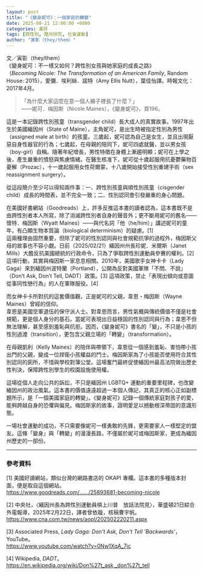 ```yaml
---
layout: post
title: "《變身妮可》：一個家庭的轉變"
date: 2025-08-21 12:00:00 +0800
categories: 書評
tags: [跨性別, 酷兒研究, 社會運動]
author: "寅彰（they/them）"
---
```


文／寅彰（they/them）  
《變身妮可：不一樣又如何？跨性別女孩與她家庭的成長之路》  
（*Becoming Nicole: The Transformation of an American Family*, Random House: 2015），愛彌．埃利絲．諾特（Amy Ellis Nutt），葉佳怡譯。時報文化：2017年4月。  

> 「為什麼大家這麼在意一個人褲子裡長了什麼？」  
> ——妮可．梅因斯（Nicole Maines），《變身妮可》，頁196。  

這是一本記錄跨性別孩童（transgender child）長大成人的真實故事。1997年出生於美國緬因州（State of Maine），主角妮可，是出生時被指定性別為男性（assigned male at birth）的孩童。三歲起，妮可認為自己是女生，並且出現厭惡自身性器官的行為；七歲起，在母親的陪同下，妮可四處就醫，並以男女孩（boy-girl）自稱。隨著年紀增長，男性特徵在身體上漸趨明顯；妮可在上學之後，產生嚴重的憤怒與焦慮情緒。在醫生核准下，妮可從十歲起服用抗憂鬱藥物百憂解（Prozac），十一歲起服用女性荷爾蒙，十八歲開始接受性別重建手術（sex reassignment surgery）。  

從這段簡介至少可以得知兩件事：一、跨性別孩童與順性別孩童（cisgender child）成長的時間表，並不完全一致；二、性別認同會引發嚴重的身心問題。  

在美國好書網站（Goodreads）上，許多反推這本書的讀者認為，這本書既不是由跨性別者本人所寫，除了消滅跨性別者自身的聲音外；更不斷用妮可的舊名——懷特．梅因斯（Wyatt Maines）——與代名詞「他（he/him）」講述妮可的童年，有凸顯生物本質論（biological determinism）的疑慮。[1]  
這兩種理由固然重要，但除了妮可的性別認同與社會規範抗爭的過程外，梅因斯父母的故事也不容小覷。日前（2025/02/21）緬因州州長珍妮．米爾斯（Janet Mills）大膽反抗美國總統的行政命令，只為了爭取跨性別運動員參賽的權利。[2] 這項行動，其實與梅因斯一家息息相關。2010年，美國歌手女神卡卡（Lady Gaga）來到緬因州波特蘭（Portland），公開為反對美國軍隊「不問、不說」（Don’t Ask, Don’t Tell, DADT）政策。[3] 這項政策，禁止「表現出傾向或意圖從事同性戀行為」的人在軍隊服役。[4]  

而女神卡卡所對抗的這套價值觀，正是妮可的父親，韋恩・梅因斯（Wayne Maines）曾經的信仰。  
韋恩是美國空軍退伍的保守派人士。對韋恩而言，男性氣概與傳統價值不僅是社會規範，更是個人身分的基石。當妮可表現出日益穩固的性別認同與行為；韋恩不但無法理解，甚至感到羞恥與抗拒。因而，《變身妮可》書名的「變」，不只是小孩的性別過渡（transition），更包含父親立場的「轉變」（transformation）。  

在母親凱利（Kelly Maines）的陪伴與帶領下，韋恩從一個感到羞恥、害怕帶小孩出門的父親，變成一位捍衛小孩權益的鬥士。梅因斯家為了小孩能否使用符合其性別認同的廁所，不惜與學校對簿公堂。這場奮鬥最終促使緬因州最高法院做出歷史性判決，保障跨性別學生的校園設施使用權。  

這場從個人走向公共的訴訟，不只是緬因州 LGBTQ+ 運動的重要里程碑，也改變緬因州的政治風氣。這本書的價值遠遠超過一本個人傳記，其真正的核心正如副標題所示，是「一個美國家庭的轉變」。《變身妮可》記錄一個傳統家庭對孩子的愛，能夠跨越自身的恐懼與偏見。梅因斯家的故事，證明愛足以撼動根深蒂固的意識形態。  

一場社會運動的成功，不只需要像妮可一樣勇敢的先鋒，更需要家人一樣堅定的盟友。這條「變身」與「轉變」的漫漫長路，不僅屬於妮可或梅因斯家，更成為緬因州歷史的一部份。  

---

### 參考資料
[1] 美國好讀網站，類似台灣的網路書店的 OKAPI 專欄。這本書的多種版本封面，便是取自這個網站。  
<https://www.goodreads.com/....../25893681-becoming-nicole>  

[2] 中央社，〈緬因州長為跨性別運動員槓上川普　放話法院見〉，華盛頓21日綜合外電報導，2025年2月22日，譯者曾依璇，核稿曹宇帆。  
<https://www.cna.com.tw/news/aopl/202502220211.aspx>  

[3] Associated Press, *Lady Gaga: Don't Ask, Don't Tell 'Backwards'*，YouTube。  
<https://www.youtube.com/watch?v=0Nw1XqA_7jc>  

[4] Wikipedia, *DADT*。  
<https://en.wikipedia.org/wiki/Don%27t_ask,_don%27t_tell>  
